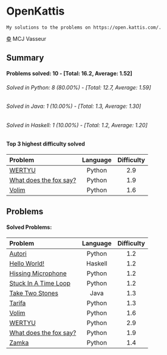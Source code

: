 # OpenKattis
	My solutions to the problems on https://open.kattis.com/.

[&copy;](https://github.com/mvr320/Kattis/blob/master/license.txt) MCJ Vasseur
## Summary
#### Problems solved: 10 - [Total: 16.2, Average: 1.52]
###### Solved in Python: 8 (80.00%) - [Total: 12.7, Average: 1.59]
###### Solved in Java: 1 (10.00%) - [Total: 1.3, Average: 1.30]
###### Solved in Haskell: 1 (10.00%) - [Total: 1.2, Average: 1.20]
#### Top 3 highest difficulty solved
| Problem | Language | Difficulty |
| :--- | :---: | :---: |
| [WERTYU ](https://open.kattis.com/problems/wertyu) | Python | 2.9 |
| [What does the fox say? ](https://open.kattis.com/problems/whatdoesthefoxsay) | Python | 1.9 |
| [Volim ](https://open.kattis.com/problems/volim) | Python | 1.6 |

## Problems
#### Solved Problems:
| Problem | Language | Difficulty |
| :--- | :---: | :---: |
| [Autori ](https://open.kattis.com/problems/autori) | Python | 1.2 |
| [Hello World! ](https://open.kattis.com/problems/hello) | Haskell | 1.2 |
| [Hissing Microphone ](https://open.kattis.com/problems/hissingmicrophone) | Python | 1.2 |
| [Stuck In A Time Loop ](https://open.kattis.com/problems/timeloop) | Python | 1.2 |
| [Take Two Stones ](https://open.kattis.com/problems/twostones) | Java | 1.3 |
| [Tarifa ](https://open.kattis.com/problems/tarifa) | Python | 1.3 |
| [Volim ](https://open.kattis.com/problems/volim) | Python | 1.6 |
| [WERTYU ](https://open.kattis.com/problems/wertyu) | Python | 2.9 |
| [What does the fox say? ](https://open.kattis.com/problems/whatdoesthefoxsay) | Python | 1.9 |
| [Zamka ](https://open.kattis.com/problems/zamka) | Python | 1.4 |


